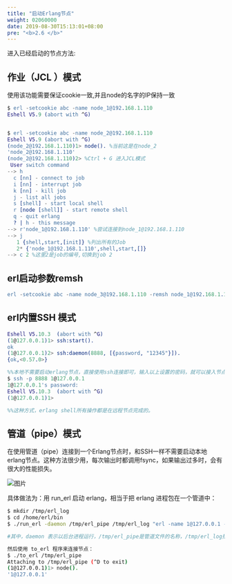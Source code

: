 ```yaml
---
title: "启动Erlang节点"
weight: 02060000
date: 2019-08-30T15:13:01+08:00
pre: "<b>2.6 </b>"
---
```

进入已经启动的节点方法:

## 作业（JCL ）模式

使用该功能需要保证cookie一致,并且node的名字的IP保持一致

```erlang
$ erl -setcookie abc -name node_1@192.168.1.110
Eshell V5.9 (abort with ^G) 


$ erl -setcookie abc -name node_2@192.168.1.110
Eshell V5.9 (abort with ^G) 
(node_2@192.168.1.110)1> node(). %当前这是在node_2 
'node_2@192.168.1.110' 
(node_2@192.168.1.110)2> %Ctrl + G 进入JCL模式 
 User switch command 
--> h 
  c [nn] - connect to job 
  i [nn] - interrupt job 
  k [nn] - kill job 
  j - list all jobs 
  s [shell] - start local shell 
  r [node [shell]] - start remote shell 
  q - quit erlang 
  ? | h - this message 
--> r'node_1@192.168.1.110' %尝试连接到node_1@192.168.1.110 
--> j 
   1 {shell,start,[init]} %列出所有的Job 
   2* {'node_1@192.168.1.110',shell,start,[]} 
--> c 2 %这里2是job的编号,切换到job 2 
```

## erl启动参数remsh

```erlang
erl -setcookie abc -name node_3@192.168.1.110 -remsh node_1@192.168.1.110 %%这样就直接进入了node_1节点
```

## erl内置SSH 模式

```erlang
Eshell V5.10.3  (abort with ^G)
(1@127.0.0.1)1> ssh:start().
ok
(1@127.0.0.1)2> ssh:daemon(8888, [{password, "12345"}]).
{ok,<0.57.0>}

%%本地不需要启动erlang节点，直接使用ssh连接即可，输入以上设置的密码，就可以接入节点1的shell控制台。
$ ssh -p 8888 1@127.0.0.1
1@127.0.0.1's password:
Eshell V5.10.3  (abort with ^G)
(1@127.0.0.1)1> 

%%这种方式，erlang shell所有操作都是在远程节点完成的。 
```

## 管道（pipe）模式 

在使用管道（pipe）连接到一个Erlang节点时，和SSH一样不需要启动本地erlang节点。这种方法很少用，每次输出时都调用fsync，如果输出过多时，会有很大的性能损失。

![图片](/images/screenshot_1534328344298.png)

具体做法为：用 run_erl 启动 erlang，相当于把 erlang 进程包在一个管道中：

```bash
$ mkdir /tmp/erl_log
$ cd /home/erl/bin
$ ./run_erl -daemon /tmp/erl_pipe /tmp/erl_log "erl -name 1@127.0.0.1 -setcookie abc"

#其中，daemon 表示以后台进程运行，/tmp/erl_pipe是管道文件的名称，/tmp/erl_log指定了日志保存文件夹

然后使用 to_erl 程序来连接节点： 
$ ./to_erl /tmp/erl_pipe
Attaching to /tmp/erl_pipe (^D to exit) 
(1@127.0.0.1)1> node(). 
'1@127.0.0.1'
```
